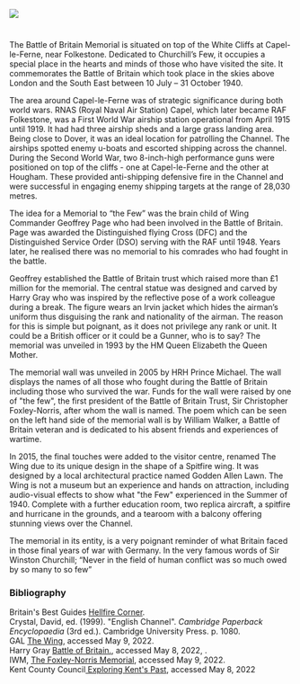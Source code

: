 <a href="https://juncture-digital.org"><img src="https://juncture-digital.org/images/ve-button.png"></a>

<param ve-config title="Battle of Britain Memorial" author="Amy Green" layout="vtl" banner="https://upload.wikimedia.org/wikipedia/commons/3/3f/Capel-le-Ferne%2C_Kent.jpg">

<param ve-entity eid="Q1006783" aliases="Capel-le-Ferne">
<param ve-entity eid="Q179224" aliases="Dover">
<param ve-entity eid="Q375314" aliases="Folkestone">
<param ve-entity eid="Q4690189" aliases="Hougham">

#

The Battle of Britain Memorial is situated on top of the White Cliffs at Capel-le-Ferne, near Folkestone. Dedicated to Churchill’s Few, it occupies a special place in the hearts and minds of those who have visited the site. It commemorates the Battle of Britain which took place in the skies above London and the South East between 10 July – 31 October 1940.
<param ve-image url="https://upload.wikimedia.org/wikipedia/commons/f/f2/The_Battle_of_Britain_Memorial.jpg" label="The Battle of Britain Memorial" attribution="User: (WT-shared) Travelmech at  wts wikivoyage, Public domain, via Wikimedia Commons">

The area around Capel-le-Ferne was of strategic significance during both world wars. RNAS (Royal Naval Air Station) Capel, which later became RAF Folkestone, was a First World War airship station operational from April 1915 until 1919. It had had three airship sheds and a large grass landing area.  Being close to Dover, it was an ideal location for patrolling the Channel. The airships spotted enemy u-boats and escorted shipping across the channel. During the Second World War, two 8-inch-high performance guns were positioned on top of the cliffs - one at Capel-le-Ferne and the other at Hougham. These provided anti-shipping defensive fire in the Channel and were successful in engaging enemy shipping targets at the range of 28,030 metres.
<param ve-image url="https://upload.wikimedia.org/wikipedia/commons/7/76/Observation_post.jpg" label="Observation Post, Hougham Battery" attribution="David Anstiss, via Wikimedia Commons" license="CC BY-SA 3.0">

The idea for a Memorial to “the Few” was the brain child of Wing Commander Geoffrey Page who had been involved in the Battle of Britain. Page was awarded the Distinguished flying Cross (DFC) and the Distinguished Service Order (DSO) serving with the RAF until 1948. Years later, he realised there was no memorial to his comrades who had fought in the battle.
<param ve-image url="https://commons.wikimedia.org/wiki/File:Geoffrey_Page.3.jpg" label="Geoffrey Page and comrades 132 Squadron, 1944" attribution="Royal Air Force Official Photographer, Wikimedia Commons">

Geoffrey established the Battle of Britain trust which raised more than £1 million for the memorial. The central statue was designed and carved by Harry Gray who was inspired by the reflective pose of a work colleague during a break. The figure wears an Irvin jacket which hides the airman’s uniform thus disguising the rank and nationality of the airman. The reason for this is simple but poignant, as it does not privilege any rank or unit. It could be a British officer or it could be a Gunner, who is to say? The memorial was unveiled in 1993 by the HM Queen Elizabeth the Queen Mother.  
<param ve-image url="https://commons.wikimedia.org/wiki/File:Capel_le_Ferne_Jamie_Buchanan_Harry_Gray_Battle_of_Britain_Monument_04.jpg" label="Capel Le Ferne Jamie Buchanan Harry Gray Battle of Britain Monument" attribution="© Ad Meskens, Wikimedia Commons" license="CC BY-SA 4.0">

The memorial wall was unveiled in 2005 by HRH Prince Michael. The wall displays the names of all those who fought during the Battle of Britain including those who survived the war.  Funds for the wall were raised by one of "the few", the first president of the Battle of Britain Trust, Sir Christopher Foxley-Norris, after whom the wall is named.  The poem which can be seen on the left hand side of the memorial wall is by William Walker, a Battle of Britain veteran and is dedicated to his absent friends and experiences of wartime. 
<param ve-image url="https://commons.wikimedia.org/wiki/File:Capel-le-Ferne_-_Battle_of_britain_memorial_02.JPG" label="Capel-le-Ferne, Battle of Britain Memorial" attribution="Ottaviani Serge via Wikimedia Commons" license="CC BY-SA 4.0">

In 2015, the final touches were added to the visitor centre, renamed The Wing due to its unique design in the shape of a Spitfire wing. It was designed by a local architectural practice named Godden Allen Lawn.  The Wing is not a museum but an experience and hands on attraction, including audio-visual effects to show what "the Few" experienced in the Summer of 1940. Complete with a further education room, two replica aircraft, a spitfire and hurricane in the grounds, and a tearoom with a balcony offering stunning views over the Channel. 

The memorial in its entity, is a very poignant reminder of what Britain faced in those final years of war with Germany. 
In the very famous words of Sir Winston Churchill; “Never in the field of human conflict was so much owed by so many to so few”
<param ve-image url="https://commons.wikimedia.org/wiki/File:Capel_le_Ferne_Entrance_Battle_of_Britain_Memorial_03.jpg" label="Capel Le Ferne Entrance Battle of Britain Memorial, 2019" attribution="© Ad Meskens / Wikimedia Commons" license="CC BY-SA 4.0">

### Bibliography

Britain's Best Guides [Hellfire Corner](https://britainsbestguides.org/blogs/hellfire-corner/).   
Crystal, David, ed. (1999). "English Channel". _Cambridge Paperback Encyclopaedia_ (3rd ed.). Cambridge University Press. p. 1080.   
GAL [The Wing](http://gal-ltd.co.uk/case-studies/capel-le-ferne), accessed May 9, 2022.   
Harry Gray [Battle of Britain.](https://www.harrygray.co.uk/battle-of-britain), accessed May 8, 2022, .   
IWM, [The Foxley-Norris Memorial](https://www.iwm.org.uk/memorials/item/memorial/73109), accessed May 9, 2022.   
Kent County Council[ Exploring Kent's Past](https://webapps.kent.gov.uk/KCC.ExploringKentsPast.Web.Sites.Public/SingleResult.aspx?uid=%27mke16509%27), accessed May 8, 2022 
<param ve-image url="https://upload.wikimedia.org/wikipedia/commons/2/20/Bob-mem1.jpg" label="Battle of Britain Memorial" attribution="MilborneOne, Public domain, via Wikimedia Commons">

